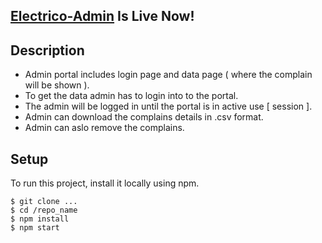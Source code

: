 ## [Electrico-Admin](https://electrico-admin.netlify.app/) Is Live Now!


## Description

* Admin portal includes login page and data page ( where the complain will be shown ).
* To get the data admin has to login into to the portal.
* The admin will be logged in until the portal is in active use [ session ].
* Admin can download the complains details in .csv format.
* Admin can aslo remove the complains. 


## Setup 
To run this project, install it locally using npm.

```
$ git clone ...
$ cd /repo_name
$ npm install
$ npm start
```
